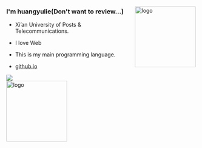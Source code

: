 <img src="https://github-readme-stats.vercel.app/api?username=huangyulie&show_icons=true" alt="logo" height="160" align="right" style="margin: 5px; margin-top: 20px;" />
 
### I'm huangyulie(Don't want to review...)
 - Xi’an University of Posts & Telecommunications.
 - I love Web
 - This is my main programming language.
 
 - [github.io](https://huangyulie.github.io/)
 <div align="left">
	<img  src="https://github-readme-stats.vercel.app/api/top-langs/?username=huangyulie&hide_title=true&hide_border=true&layout=compact&langs_count=6&text_color=000&icon_color=fff&bg_color=000theme=graywhite" />
</div>
<img src="https://github-profile-trophy.vercel.app/?username=huangyulie&theme=flat&column=8" alt="logo" height="160" align="center" style="margin: auto; margin-bottom: 15px;" />
